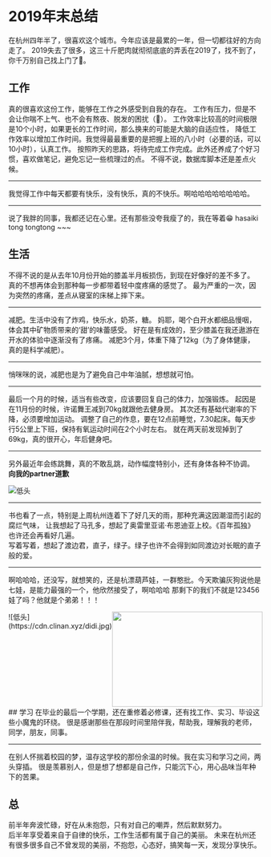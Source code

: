 # 2019年末总结

在杭州四年半了，很喜欢这个城市。今年应该是最累的一年，但一切都往好的方向走了。
2019失去了很多，这三十斤肥肉就彻彻底底的弄丢在2019了，找不到了，你千万别自己找上门了🤷。


## 工作
真的很喜欢这份工作，能够在工作之外感受到自我的存在。
工作有压力，但是不会让你喘不上气、也不会有熬夜、脱发的困扰（💖）。
工作效率比较高的时间极限是10个小时，如果更长的工作时间，那么换来的可能是大脑的自适应性，
降低工作效率以增加工作时间。我觉得最最重要的是把握上班的八小时（必要的话，可以10小时），认真工作。
按照昨天的思路，将待完成工作完成。此外还养成了个好习惯，喜欢做笔记，避免忘记一些梳理过的点。
不得不说，数据库脚本还是差点火候。

---
我觉得工作中每天都要有快乐，没有快乐，真的不快乐。啊哈哈哈哈哈哈哈哈。

---
说了我胖的同事，我都还记在心里。还有那些没夸我瘦了的，我在等着😁  hasaiki tong tongtong ~~~


## 生活
不得不说的是从去年10月份开始的膝盖半月板损伤，到现在好像好的差不多了。
真的不想再体会到那种每一步都带着轻中度疼痛的感觉了。
最为严重的一次，因为突然的疼痛，差点从寝室的床梯上摔下来。

---
减肥。生活中没有了炸鸡，快乐水，奶茶，糖。
妈耶，喝个白开水都细品慢咽，体会其中矿物质带来的‘甜’的味蕾感受。
好在是有成效的，至少膝盖在我还遨游在开水的体验中逐渐没有了疼痛。
减肥3个月，体重下降了12kg（为了身体健康，真的是科学减肥）。

---
悄咪咪的说，减肥也是为了避免自己中年油腻，想想就可怕。


--- 
最后一个月的时候，适当有些改变，应该要回复自己的体力，加强锻炼。
起因是在11月份的时候，许诺舞王减到70kg就跟他去健身房。
其次还有基础代谢率的下降，必须要增加运动。
调整了自己的作息，要在12点前睡觉，7.30起床。每天步行5公里上下班，保持有氧运动时间在2个小时左右。
就在两天前发现掉到了69kg，真的很开心，年后健身吧。

--- 
另外最近年会练跳舞，真的不敢乱跳，动作幅度特别小，还有身体各种不协调。  
**向我的partner道歉**

![低头](https://cdn.clinan.xyz/apologize.jpg)

---
书也看了一点，特别是上周杭州连着下了好几天的雨，那种充满这因潮湿而引起的腐烂气味，
让我想起了马孔多，想起了奥雷里亚诺·布恩迪亚上校。《百年孤独》也许还会再看好几遍。  
写着写着，想起了渡边君，直子，绿子。绿子也许不会得到如同渡边对长眠的直子般的爱。

---
啊哈哈哈，还没写，就想笑的，还是杭漂葫芦娃，一群憨批。今天欺骗灰狗说他是七娃，是能力最强的一个，他欣然接受了，啊哈哈哈
那剩下的我们不就是123456娃了吗？他就是个弟弟！！！
<div style="display:flex">
![低头](https://cdn.clinan.xyz/didi.jpg)   <img src="/life/huigou.jpg" style="width:300px;height:190px"></img>
</div>
## 学习
在毕业的最后一个学期，还在重修着必修课，还有找工作、实习、毕设这些小魔鬼的环绕。
很是感谢那些在那段时间里陪伴我，帮助我，理解我的老师，同学，朋友，同事。  

---
在别人怀揣着校园的梦，温存这学校的那份余温的时候。我在实习和学习之间，两头穿插。
很是羡慕别人，但是想了想都是自己作，只能沉下心，用心品味当年种下的苦果。

## 总
前半年奔波忙碌，好在从未抱怨，只有对自己的嘲弄，然后默默努力。  
后半年享受着来自于自律的快乐，工作生活都有属于自己的美丽。
未来在杭州还有很多很多自己不曾发现的美丽，不抱怨，心态好，搞笑每一天，发现分享快乐。